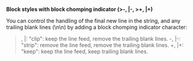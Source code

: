 **Block styles with block chomping indicator (>-, |-, >+, |+)**

You can control the handling of the final new line in the string, and any trailing blank lines (\n\n) by adding a block chomping indicator character:

>, |: "clip": keep the line feed, remove the trailing blank lines.
>-, |-: "strip": remove the line feed, remove the trailing blank lines.
>+, |+: "keep": keep the line feed, keep trailing blank lines.
